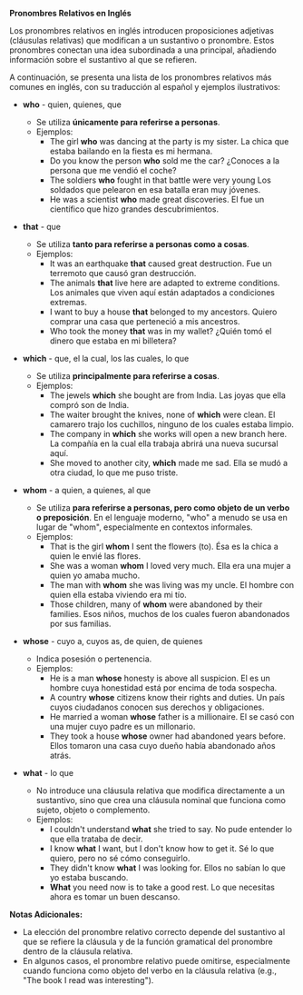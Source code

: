 

**Pronombres Relativos en Inglés**

Los pronombres relativos en inglés introducen proposiciones adjetivas (cláusulas relativas) que modifican a un sustantivo o pronombre.  Estos pronombres conectan una idea subordinada a una principal, añadiendo información sobre el sustantivo al que se refieren.

A continuación, se presenta una lista de los pronombres relativos más comunes en inglés, con su traducción al español y ejemplos ilustrativos:

*   **who** - quien, quienes, que
    *   Se utiliza **únicamente para referirse a personas**.
    *   Ejemplos:
        *   The girl **who** was dancing at the party is my sister.   La chica que estaba bailando en la fiesta es mi hermana.
        *   Do you know the person **who** sold me the car?   ¿Conoces a la persona que me vendió el coche?
        *   The soldiers **who** fought in that battle were very young   Los soldados que pelearon en esa batalla eran muy jóvenes.
        *   He was a scientist **who** made great discoveries.   El fue un científico que hizo grandes descubrimientos.

*   **that** - que
    *   Se utiliza **tanto para referirse a personas como a cosas**.
    *   Ejemplos:
        *   It was an earthquake **that** caused great destruction.   Fue un terremoto que causó gran destrucción.
        *   The animals **that** live here are adapted to extreme conditions.   Los animales que viven aquí están adaptados a condiciones extremas.
        *   I want to buy a house **that** belonged to my ancestors.   Quiero comprar una casa que perteneció a mis ancestros.
        *   Who took the money **that** was in my wallet?   ¿Quién tomó el dinero que estaba en mi billetera?

*   **which** - que, el la cual, los las cuales, lo que
    *   Se utiliza **principalmente para referirse a cosas**.
    *   Ejemplos:
        *   The jewels **which** she bought are from India.   Las joyas que ella compró son de India.
        *   The waiter brought the knives, none of **which** were clean.   El camarero trajo los cuchillos, ninguno de los cuales estaba limpio.
        *   The company in **which** she works will open a new branch here.   La compañía en la cual ella trabaja abrirá una nueva sucursal aquí.
        *   She moved to another city, **which** made me sad.   Ella se mudó a otra ciudad, lo que me puso triste.

*   **whom** - a quien, a quienes, al que
    *   Se utiliza **para referirse a personas, pero como objeto de un verbo o preposición**. En el lenguaje moderno, "who" a menudo se usa en lugar de "whom", especialmente en contextos informales.
    *   Ejemplos:
        *   That is the girl **whom** I sent the flowers (to).   Ésa es la chica a quien le envié las flores.
        *   She was a woman **whom** I loved very much.   Ella era una mujer a quien yo amaba mucho.
        *   The man with **whom** she was living was my uncle.   El hombre con quien ella estaba viviendo era mi tío.
        *   Those children, many of **whom** were abandoned by their families.   Esos niños, muchos de los cuales fueron abandonados por sus familias.

*   **whose** - cuyo a, cuyos as, de quien, de quienes
    *   Indica posesión o pertenencia.
    *   Ejemplos:
        *   He is a man **whose** honesty is above all suspicion.   El es un hombre cuya honestidad está por encima de toda sospecha.
        *   A country **whose** citizens know their rights and duties.   Un país cuyos ciudadanos conocen sus derechos y obligaciones.
        *   He married a woman **whose** father is a millionaire.   El se casó con una mujer cuyo padre es un millonario.
        *   They took a house **whose** owner had abandoned years before.   Ellos tomaron una casa cuyo dueño había abandonado años atrás.

*   **what** - lo que
    *   No introduce una cláusula relativa que modifica directamente a un sustantivo, sino que crea una cláusula nominal que funciona como sujeto, objeto o complemento.
    *   Ejemplos:
        *   I couldn't understand **what** she tried to say.   No pude entender lo que ella trataba de decir.
        *   I know **what** I want, but I don't know how to get it.   Sé lo que quiero, pero no sé cómo conseguirlo.
        *   They didn't know **what** I was looking for.   Ellos no sabían lo que yo estaba buscando.
        *   **What** you need now is to take a good rest.   Lo que necesitas ahora es tomar un buen descanso.

**Notas Adicionales:**

*   La elección del pronombre relativo correcto depende del sustantivo al que se refiere la cláusula y de la función gramatical del pronombre dentro de la cláusula relativa.
*   En algunos casos, el pronombre relativo puede omitirse, especialmente cuando funciona como objeto del verbo en la cláusula relativa (e.g., "The book I read was interesting").
